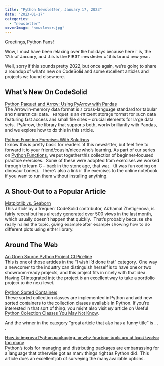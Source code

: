```yaml
---
title: "Python Newsletter, January 17, 2023"
date: "2023-01-17"
categories: 
  - "newsletter"
coverImage: "newsleter.jpg"
---
```


Greetings, Python Fans!

Wow, I must have been relaxing over the holidays because here it is, the 17th of January, and this is the FIRST newsletter of this brand new year.  

Well, sorry if this sounds pretty 2022, but once again, we’re going to share a roundup of what’s new on CodeSolid and some excellent articles and projects we found elsewhere.  

## What’s New On CodeSolid

[Python Parquet and Arrow: Using PyArrow with Pandas  
](https://codesolid.com/python-pyarrow-and-parquet/)The Arrow in-memory data format is a cross-language standard for tabular and hierarchical data.   Parquet is an efficient storage format for such data featuring fast access and small file sizes – crucial elements for large data sets.  PyArrow, the library that supports both, works brilliantly with Pandas, and we explore how to do this in this article.

[Python Function Exercises With Solutions](https://codesolid.com/python-function-exercises/%092023-01-)  
I know this is pretty basic for readers of this newsletter, but feel free to forward it to your friend/cousin/niece who’s learning. As part of our series on [Python Functions](https://codesolid.com/python-functions/), we put together this collection of beginner-focused practice exercises.  Some of these were adopted from exercises we worked through to learn C – back in the stone age, that was.  (It was fun coding on dinosaur bones).  There’s also a link in the exercises to the online notebook if you want to run them without installing anything.

## A Shout-Out to a Popular Article

[Matplotlib vs. Seaborn](https://codesolid.com/matplotlib-vs-seaborn/)  
This article by a frequent CodeSolid contributor, Aizhamal Zhetigenova, is fairly recent but has already generated over 500 views in the last month, which usually doesn’t happen that quickly.  That’s probably because she really nailed the topic, giving example after example showing how to do different plots using either library.

## Around The Web

[An Open Source Python Project CI Pipeline](https://brntn.me/blog/open-source-python-ci/)  
This is one of those articles in the “I wish I’d done that” category.  One way a newcomer to the industry can distinguish herself is to have one or two showroom-ready projects, and this project fits in nicely with that idea.  Having CI integrated into the project is an excellent way to take a portfolio project to the next level.  

[Python Sorted Containers  
](https://github.com/grantjenks/python-sortedcontainers)These sorted collection classes are implemented in Python and add new sorted containers to the collection classes available in Python. If you’re interested in that sort of thing, you might also visit my article on [Useful Python Collection Classes You May Not Know](https://codesolid.com/useful-collection-classes-in-python-you-may-not-know/).

And the winner in the category “great article that also has a funny title” is . . . 

[How to improve Python packaging, or why fourteen tools are at least twelve too many](https://chriswarrick.com/blog/2023/01/15/how-to-improve-python-packaging/)  
Python’s tools for managing and distributing packages are embarrassing for a language that otherwise got as many things right as Python did.  This article does an excellent job of surveying the many available options.
